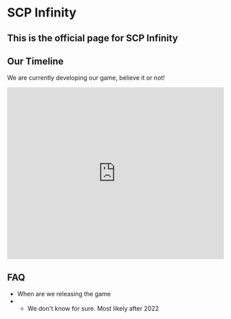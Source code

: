# SCP Infinity
## This is the official page for SCP Infinity


## Our Timeline
We are currently developing our game, believe it or not!
<html>
<iframe width="100%" height="400" src="https://time.graphics/embed?v=1&id=525793" frameborder="0" allowfullscreen></iframe>
</html>

## FAQ

- When are we releasing the game
- - We don't know for sure. Most likely after 2022
